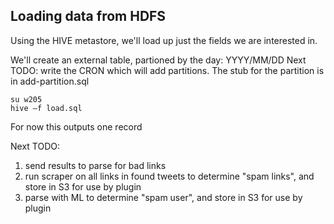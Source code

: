 ## Loading data from HDFS ##

Using the HIVE metastore, we'll load up just the fields we are interested in.

We'll create an external table, partioned by the day: YYYY/MM/DD
Next TODO: write the CRON which will add partitions. The stub for the partition is in add-partition.sql

```
su w205
hive –f load.sql
```

For now this outputs one record

Next TODO: 
1. send results to parse for bad links
2. run scraper on all links in found tweets to determine "spam links", and store in S3 for use by plugin
3. parse with ML to determine "spam user", and store in S3 for use by plugin